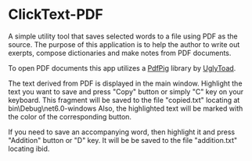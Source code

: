 # ClickText-PDF
A simple utility tool that saves selected words to a file using PDF as the source. The purpose of this application is to help the author to write out exerpts, compose dictionaries and make notes from PDF documents.

To open PDF documents this app utilizes a [PdfPig](https://github.com/UglyToad/PdfPig) library by [UglyToad](https://github.com/UglyToad).

The text derived from PDF is displayed in the main window.
Highlight the text you want to save and press "Copy" button or simply "C" key on your keyboard.
This fragment will be saved to the file "copied.txt" locating at bin\Debug\net6.0-windows
Also, the highlighted text will be marked with the color of the corresponding button.

If you need to save an accompanying word, then highlight it and press "Addition" button or "D" key.
It will be be saved to the file "addition.txt" locating ibid.
